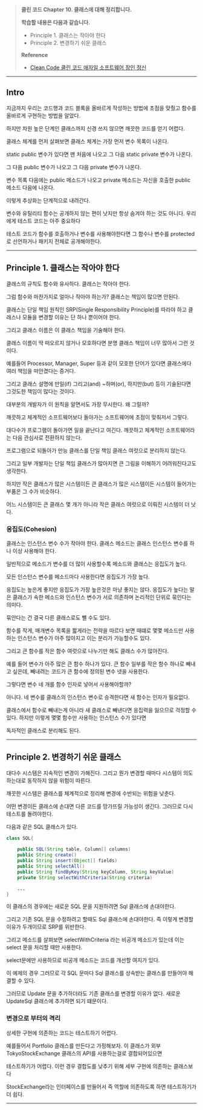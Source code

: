 > __클린 코드 Chapter 10. 클래스에 대해 정리합니다.__
>
> __학습할 내용은 다음과 같습니다.__
> - Principle 1. 클래스는 작아야 한다
> - Principle 2. 변경하기 쉬운 클래스 
>
> __Reference__
>
> - [Clean Code 클린 코드 애자일 소프트웨어 장인 정신](http://www.yes24.com/Product/Goods/11681152)

***

## Intro

지금까지 우리는 코드행과 코드 블록을 올바르게 작성하는 방법에 초점을 맞췄고 함수를 올바르게 구현하는 방법을 알았다. 

하지만 차원 높은 단계인 클래스까지 신경 쓰지 않으면 깨끗한 코드를 얻기 어렵다.

클래스 체계를 먼저 살펴보면 클래스 체계는 가장 먼저 변수 목록이 나온다. 

static public 변수가 있다면 맨 처음에 나오고 그 다음 static private 변수가 나온다. 

그 다음 public 변수가 나오고 그 다음 private 변수가 나온다. 

변수 목록 다음에는 public 메소드가 나오고 private 메소드는 자신을 호출한 public 메소드 다음에 나온다. 

이렇게 추상화는 단계적으로 내려간다. 

변수와 유틸리티 함수는 공개하지 않는 편이 낫지만 항상 숨겨야 하는 것도 아니다. 우리에게 테스트 코드는 아주 중요하다

테스트 코드가 함수를 호출하거나 변수를 사용해야한다면 그 함수나 변수를 protected로 선언하거나 패키지 전체로 공개해야한다.


***


##  Principle 1. 클래스는 작아야 한다

클래스의 규칙도 함수와 유사하다. 클래스는 작아야 한다.

그럼 함수와 마찬가지로 얼마나 작아야 하는가? 클래스는 책임이 많으면 안된다. 

클래스는 단일 책임 원칙인 SRP(Single Responsibility Principle)를 따라야 하고 클래스나 모듈을 변경할 이유는 단 하나 뿐이어야 한다. 

그리고 클래스 이름은 이 클래스 책임을 기술해야 한다. 

클래스 이름이 딱 떠오르지 않거나 모호하다면 분명 클래스 책임이 너무 많아서 그런 것이다. 

예를들어 Processor, Manager, Super 등과 같이 모호한 단어가 있다면 클래스에다 여러 책임을 떠안겼다는 증거다. 

그리고 클래스 설명에 만일(if) 그리고(and) ~하며(or), 하지만(but) 등이 기술된다면 그것도한 책임이 많다는 것이다.

대부분의 개발자가 이 원칙을 알면서도 가장 무시한다. 왜 그럴까?

깨끗하고 체계적인 소프트웨어보다 돌아가는 소프트웨어에 초점이 맞춰저서 그렇다. 

대다수가 프로그램이 돌아가면 일을 끝난다고 여긴다. 깨끗하고 체계적인 소프트웨어라는 다음 관심사로 전환하지 않는다. 

프로그램으로 되돌아가 만능 클래스를 단일 책임 클래스 여럿으로 분리하지 않는다. 

그리고 일부 개발자는 단일 책임 클래스가 많아지면 큰 그림을 이해하기 어려워진다고도 생각한다. 

하지만 작은 클래스가 많은 시스템이든 큰 클래스가 많은 시스템이든 시스템이 들어가는 부품은 그 수가 비슷하다. 

어느 시스템이든 큰 클래스 몇 개가 아니라 작은 클래스 여럿으로 이뤄진 시스템이 더 낫다. 

### 응집도(Cohesion)

클래스는 인스턴스 변수 수가 작아야 한다. 클래스 메소드는 클래스 인스턴스 변수를 하나 이상 사용해야 한다.

일반적으로 메소드가 변수를 더 많이 사용할수록 메소드와 클래스는 응집도가 높다.

모든 인스턴스 변수를 메소드마다 사용한다면 응집도가 가장 높다. 

응집도는 높은게 좋지만 응집도가 가장 높은것은 마냥 좋지는 않다. 응집도가 높다는 말은 클래스가 속한 메소드와 인스턴스 변수가 서로 의존하며 논리적인 단위로 묶인다는 의미다.

묶안다는 건 결국 다른 클래스로도 뺼 수도 있다.

함수를 작게, 매개변수 목록을 짧게라는 전략을 따르다 보면 때떄로 몇몇 메소드만 사용하는 인스턴스 변수가 아주 많아지고 이는 분리가 가능할수도 있다.

그리고 큰 함수를 작은 함수 여럿으로 나누기만 해도 클래스 수가 많아진다. 

예를 들어 변수가 아주 많은 큰 함수 하나가 있다. 큰 함수 일부를 작은 함수 하나로 빼내고 싶은데, 빼내려는 코드가 큰 함수에 정의된 변수 넷을 사용한다.

그렇다면 변수 네 개를 함수 인자로 넣어서 사용해야할까?

아니다. 네 변수를 클래스의 인스턴스 변수로 승격한다면 새 함수는 인자가 필요없다.

클래스에서 함수로 빼내는게 아니라 새 클래스로 빼낸다면 응집력을 잃으므로 걱정할 수 있다. 하지만 이렇게 몇몇 함수만 사용하는 인스턴스 수가 있다면 

독자적인 클래스로 분리해도 된다. 


***

## Principle 2. 변경하기 쉬운 클래스 

대다수 시스템은 지속적인 변경이 가해진다. 그리고 뭔가 변경할 때마다 시스템이 의도하는대로 동작하지 않을 위험이 따른다.

깨끗한 시스템은 클래스를 체계적으로 정리해 변경에 수반되는 위험을 낮춘다.

어떤 변경이든 클래스에 손대면 다른 코드를 망가뜨릴 가능성이 생긴다. 그러므로 다시 테스트를 돌려야한다. 

다음과 같은 SQL 클래스가 있다. 

```java
class SQL{
    
    public SQL(String table, Column[] columns)
    public String create()
    public String insert(Object[] fields)
    public String selectAll()
    public String findByKey(String keyColumn, String keyValue)
    private String selectWithCriteria(String criteria)

    ...
}
```

이 클래스의 경우에는 새로운 SQL 문을 지원하려면 Sql 클래스에 손대야한다.

그리고 기존 SQL 문을 수정하려고 할때도 Sql 클래스에 손대야한다. 즉 이렇게 변경할 이유가 두개이므로 SRP를 위반한다.

그리고 메소드를 살펴보면 selectWithCriteria 라는 비공개 메소드가 있는데 이는 select 문을 처리할 때만 사용한다.

select문에만 사용하므로 비공개 메소드는 코드를 개선할 여지가 있다. 

이 예제의 경우 그러므로 각 SQL 문마다 Sql 클래스를 상속받는 클래스를 만들어야 해결할 수 있다. 

그러므로 Update 문을 추가하더라도 기존 클래스를 변경할 이유가 없다. 새로운 UpdateSql 클래스에 추가하면 되기 떄문이다.



### 변경으로 부터의 격리

상세한 구현에 의존하는 코드는 테스트하기 어렵다.

예를들어서 Portfolio 클래스를 만든다고 가정해보자. 이 클래스가 외부 TokyoStockExchange 클래스의 API를 사용하는걸로 결합되어있으면

테스트하기가 어렵다. 이런 경우 결합도를 낮추기 위해 세부 구현에 의존하는 클래스보다 

StockExchange라는 인터페이스를 만들어서 즉 역할에 의존하도록 하면 테스트하기가 더 쉽다.

***





